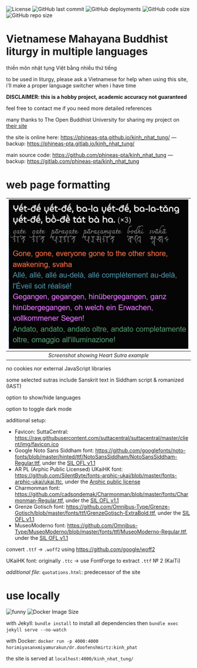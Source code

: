 ![License](https://img.shields.io/github/license/phineas-pta/kinh_nhat_tung)
![GitHub last commit](https://img.shields.io/github/last-commit/phineas-pta/kinh_nhat_tung?logo=git)
![GitHub deployments](https://img.shields.io/github/deployments/phineas-pta/kinh_nhat_tung/github-pages?logo=jekyll&label=Github%20page)
![GitHub code size](https://img.shields.io/github/languages/code-size/phineas-pta/kinh_nhat_tung?logo=github)
![GitHub repo size](https://img.shields.io/github/repo-size/phineas-pta/kinh_nhat_tung?logo=github)

# Vietnamese Mahayana Buddhist liturgy in multiple languages

thiền môn nhật tụng Việt bằng nhiều thứ tiếng

to be used in liturgy, please ask a Vietnamese for help when using this site, i'll make a proper language switcher when i have time

**DISCLAIMER: this is a hobby project, academic accuracy not guaranteed**

feel free to contact me if you need more detailed references

many thanks to The Open Buddhist University for sharing my project on [their site](https://buddhistuniversity.net/content/reference/kinh-nhat-tung_phineas-pta)

the site is online here: https://phineas-pta.github.io/kinh_nhat_tung/ — backup: https://phineas-pta.gitlab.io/kinh_nhat_tung/

main source code: https://github.com/phineas-pta/kinh_nhat_tung — backup: https://gitlab.com/phineas-pta/kinh_nhat_tung

# web page formatting

| ![Screenshot showing Heart Sutra example](assets/images/example_heart_sutra.png) |
|:--:|
| *Screenshot showing Heart Sutra example* |

no cookies nor external JavaScript libraries

some selected sutras include Sanskrit text in Siddham script & romanized (IAST)

option to show/hide languages

option to toggle dark mode

additional setup:

 - Favicon: SuttaCentral: https://raw.githubusercontent.com/suttacentral/suttacentral/master/client/img/favicon.ico
 - Google Noto Sans Siddham font: https://github.com/googlefonts/noto-fonts/blob/master/hinted/ttf/NotoSansSiddham/NotoSansSiddham-Regular.ttf, under the [SIL OFL v1.1](assets/fonts/OFL.txt)
 - AR PL (Arphic Public Licensed) UKaiHK font: https://github.com/SilentByte/fonts-arphic-ukai/blob/master/fonts-arphic-ukai/ukai.ttc, under the [Arphic public license](assets/fonts/ARPHICPL.txt)
 - Charmonman font: https://github.com/cadsondemak/Charmonman/blob/master/fonts/Charmonman-Regular.ttf, under the [SIL OFL v1.1](assets/fonts/OFL.txt)
 - Grenze Gotisch font: https://github.com/Omnibus-Type/Grenze-Gotisch/blob/master/fonts/ttf/GrenzeGotisch-ExtraBold.ttf, under the [SIL OFL v1.1](assets/fonts/OFL.txt)
 - MuseoModerno font: https://github.com/Omnibus-Type/MuseoModerno/blob/master/fonts/ttf/MuseoModerno-Regular.ttf, under the [SIL OFL v1.1](assets/fonts/OFL.txt)

convert `.ttf` → `.woff2` using https://github.com/google/woff2

UKaiHK font: originally `.ttc` → use FontForge to extract `.ttf` № 2 (KaiTi)

*additional file*: `quotations.html`: predecessor of the site

# use locally

![funny](https://img.shields.io/badge/hosted%20by-localhost-brightgreen?style=for-the-badge&logo=serverless)
![Docker Image Size](https://img.shields.io/docker/image-size/horimiyasanxmiyamurakun/dr.doofenshmirtz/kinh_phat?style=for-the-badge&logo=docker)

with Jekyll: `bundle install` to install all dependencies then `bundle exec jekyll serve --no-watch`

with Docker: `docker run -p 4000:4000 horimiyasanxmiyamurakun/dr.doofenshmirtz:kinh_phat`

the site is served at `localhost:4000/kinh_nhat_tung/`
